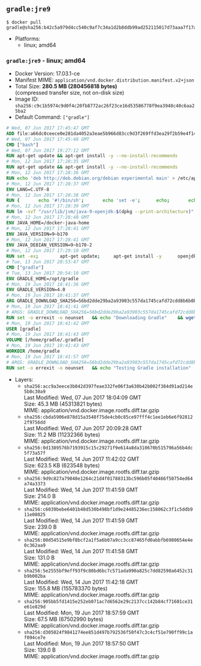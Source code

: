 ## `gradle:jre9`

```console
$ docker pull gradle@sha256:b42c5a979d4cc540c9af7c34a1d2b8ddb99ad252115017d73aaa7f17a5cb8317
```

-	Platforms:
	-	linux; amd64

### `gradle:jre9` - linux; amd64

-	Docker Version: 17.03.1-ce
-	Manifest MIME: `application/vnd.docker.distribution.manifest.v2+json`
-	Total Size: **280.5 MB (280456818 bytes)**  
	(compressed transfer size, not on-disk size)
-	Image ID: `sha256:c9c1b5974c9d0f4c20fb8772ac26f23ce16d53586778f9ea3948c40c6aa25ba2`
-	Default Command: `["gradle"]`

```dockerfile
# Wed, 07 Jun 2017 17:45:47 GMT
ADD file:a66dc0ceece0e281da4052a3eae5b966d83cc9d3f269ffd3ea29f2b59e4f1463 in / 
# Wed, 07 Jun 2017 17:45:48 GMT
CMD ["bash"]
# Wed, 07 Jun 2017 19:27:12 GMT
RUN apt-get update && apt-get install -y --no-install-recommends 		ca-certificates 		curl 		wget 	&& rm -rf /var/lib/apt/lists/*
# Mon, 12 Jun 2017 17:28:35 GMT
RUN apt-get update && apt-get install -y --no-install-recommends 		bzip2 		unzip 		xz-utils 	&& rm -rf /var/lib/apt/lists/*
# Mon, 12 Jun 2017 17:28:36 GMT
RUN echo 'deb http://deb.debian.org/debian experimental main' > /etc/apt/sources.list.d/experimental.list
# Mon, 12 Jun 2017 17:28:37 GMT
ENV LANG=C.UTF-8
# Mon, 12 Jun 2017 17:28:38 GMT
RUN { 		echo '#!/bin/sh'; 		echo 'set -e'; 		echo; 		echo 'dirname "$(dirname "$(readlink -f "$(which javac || which java)")")"'; 	} > /usr/local/bin/docker-java-home 	&& chmod +x /usr/local/bin/docker-java-home
# Mon, 12 Jun 2017 17:28:39 GMT
RUN ln -svT "/usr/lib/jvm/java-9-openjdk-$(dpkg --print-architecture)" /docker-java-home
# Mon, 12 Jun 2017 17:28:40 GMT
ENV JAVA_HOME=/docker-java-home
# Mon, 12 Jun 2017 17:28:41 GMT
ENV JAVA_VERSION=9~b170
# Mon, 12 Jun 2017 17:28:41 GMT
ENV JAVA_DEBIAN_VERSION=9~b170-2
# Mon, 12 Jun 2017 17:29:10 GMT
RUN set -ex; 		apt-get update; 	apt-get install -y 		openjdk-9-jre-headless="$JAVA_DEBIAN_VERSION" 	; 	rm -rf /var/lib/apt/lists/*; 		[ "$(readlink -f "$JAVA_HOME")" = "$(docker-java-home)" ]; 		update-alternatives --get-selections | awk -v home="$(readlink -f "$JAVA_HOME")" 'index($3, home) == 1 { $2 = "manual"; print | "update-alternatives --set-selections" }'; 	update-alternatives --query java | grep -q 'Status: manual'
# Tue, 13 Jun 2017 20:53:47 GMT
CMD ["gradle"]
# Tue, 13 Jun 2017 20:54:10 GMT
ENV GRADLE_HOME=/opt/gradle
# Mon, 19 Jun 2017 18:41:36 GMT
ENV GRADLE_VERSION=4.0
# Mon, 19 Jun 2017 18:41:37 GMT
ARG GRADLE_DOWNLOAD_SHA256=56bd2dde29ba2a93903c557da1745cafd72cdd8b6b0b83c05a40ed7896b79dfe
# Mon, 19 Jun 2017 18:41:41 GMT
# ARGS: GRADLE_DOWNLOAD_SHA256=56bd2dde29ba2a93903c557da1745cafd72cdd8b6b0b83c05a40ed7896b79dfe
RUN set -o errexit -o nounset 	&& echo "Downloading Gradle" 	&& wget --no-verbose --output-document=gradle.zip "https://services.gradle.org/distributions/gradle-${GRADLE_VERSION}-bin.zip" 		&& echo "Checking download hash" 	&& echo "${GRADLE_DOWNLOAD_SHA256} *gradle.zip" | sha256sum --check - 		&& echo "Installing Gradle" 	&& unzip gradle.zip 	&& rm gradle.zip 	&& mv "gradle-${GRADLE_VERSION}" "${GRADLE_HOME}/" 	&& ln --symbolic "${GRADLE_HOME}/bin/gradle" /usr/bin/gradle 		&& echo "Adding gradle user and group" 	&& groupadd --system --gid 1000 gradle 	&& useradd --system --gid gradle --uid 1000 --shell /bin/bash --create-home gradle 	&& mkdir /home/gradle/.gradle 	&& chown --recursive gradle:gradle /home/gradle
# Mon, 19 Jun 2017 18:41:42 GMT
USER [gradle]
# Mon, 19 Jun 2017 18:41:43 GMT
VOLUME [/home/gradle/.gradle]
# Mon, 19 Jun 2017 18:41:43 GMT
WORKDIR /home/gradle
# Mon, 19 Jun 2017 18:41:57 GMT
# ARGS: GRADLE_DOWNLOAD_SHA256=56bd2dde29ba2a93903c557da1745cafd72cdd8b6b0b83c05a40ed7896b79dfe
RUN set -o errexit -o nounset 	&& echo "Testing Gradle installation" 	&& gradle --version
```

-	Layers:
	-	`sha256:acc9a3eece3b042d397feae332fe06f3a630b42b002f384d91ad214e5b0c30a9`  
		Last Modified: Wed, 07 Jun 2017 18:04:09 GMT  
		Size: 45.3 MB (45313821 bytes)  
		MIME: application/vnd.docker.image.rootfs.diff.tar.gzip
	-	`sha256:cbda5906e878d15a3548f75de4cb0c85ce97fff4c1ee1eb6e6f928122f9756dd`  
		Last Modified: Wed, 07 Jun 2017 20:09:28 GMT  
		Size: 11.2 MB (11232366 bytes)  
		MIME: application/vnd.docker.image.rootfs.diff.tar.gzip
	-	`sha256:0d1389576b7193915c15c29271f9e614a8da310670b515796a56b4dc5f73a57f`  
		Last Modified: Wed, 14 Jun 2017 11:42:02 GMT  
		Size: 623.5 KB (623548 bytes)  
		MIME: application/vnd.docker.image.rootfs.diff.tar.gzip
	-	`sha256:9d9c827a79040e1264c21d4f01788313bc596b05f40466f50754ed64a74a3373`  
		Last Modified: Wed, 14 Jun 2017 11:41:59 GMT  
		Size: 214.0 B  
		MIME: application/vnd.docker.image.rootfs.diff.tar.gzip
	-	`sha256:c6039bebe6401b48d530b498bf1d9e24485236ec158062c3f1c5ddb911e00825`  
		Last Modified: Wed, 14 Jun 2017 11:41:59 GMT  
		Size: 239.0 B  
		MIME: application/vnd.docker.image.rootfs.diff.tar.gzip
	-	`sha256:80d54515e9bf8bcf2a1f5a6b07a9cc3cc87465fd0abbfb6980654e4e0c362aa9`  
		Last Modified: Wed, 14 Jun 2017 11:41:58 GMT  
		Size: 131.0 B  
		MIME: application/vnd.docker.image.rootfs.diff.tar.gzip
	-	`sha256:5e2555bf9eff93f9c80bd6bc7c571ada990a825c7dd82598a6452c31b9b002ba`  
		Last Modified: Wed, 14 Jun 2017 11:42:18 GMT  
		Size: 155.8 MB (155783370 bytes)  
		MIME: application/vnd.docker.image.rootfs.diff.tar.gzip
	-	`sha256:905bb5fd1415e252eb071ac7d6562e29c2137cc142b84cf71601ce31e61e829d`  
		Last Modified: Mon, 19 Jun 2017 18:57:59 GMT  
		Size: 67.5 MB (67502990 bytes)  
		MIME: application/vnd.docker.image.rootfs.diff.tar.gzip
	-	`sha256:d305024f9841274ee851d497b792536f50f47c3c4cf51e790ff99c1af094ce7e`  
		Last Modified: Mon, 19 Jun 2017 18:57:50 GMT  
		Size: 139.0 B  
		MIME: application/vnd.docker.image.rootfs.diff.tar.gzip
